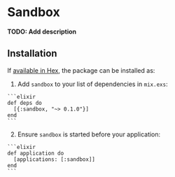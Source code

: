 # Sandbox

**TODO: Add description**

## Installation

If [available in Hex](https://hex.pm/docs/publish), the package can be installed as:

  1. Add `sandbox` to your list of dependencies in `mix.exs`:

    ```elixir
    def deps do
      [{:sandbox, "~> 0.1.0"}]
    end
    ```

  2. Ensure `sandbox` is started before your application:

    ```elixir
    def application do
      [applications: [:sandbox]]
    end
    ```

